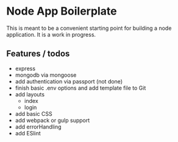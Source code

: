# Node App Boilerplate
This is meant to be a convenient starting point for building a node application. It is a work in progress.

## Features / todos
- express
- mongodb via mongoose
- add authentication via passport (not done)
- finish basic .env options and add template file to Git
- add layouts 
    - index
    - login
- add basic CSS
- add webpack or gulp support
- add errorHandling
- add ESlint


